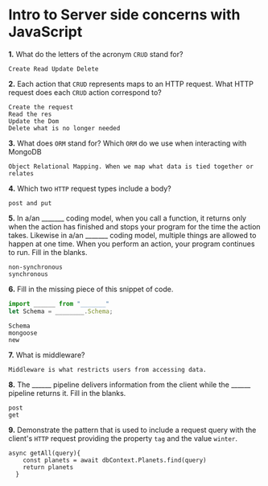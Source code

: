 # Intro to Server side concerns with JavaScript

**1.** What do the letters of the acronym `CRUD` stand for?
<!-- enter you answer in the space below -->
```
Create Read Update Delete
```
**2.** Each action that `CRUD` represents maps to an HTTP request. What HTTP request does each `CRUD` action correspond to?
<!-- enter you answer in the space below -->
```
Create the request
Read the res
Update the Dom
Delete what is no longer needed
```
**3.** What does `ORM` stand for? Which `ORM` do we use when interacting with MongoDB
<!-- enter you answer in the space below -->
```
Object Relational Mapping. When we map what data is tied together or relates
```
**4.** Which two `HTTP` request types include a body?
<!-- enter you answer in the space below -->
```
post and put
```
**5.** In a/an _______ coding model, when you call a function, it returns only when the action has finished and stops your program for the time the action takes. Likewise in a/an _______ coding model, multiple things are allowed to happen at one time. When you perform an action, your program continues to run.  Fill in the blanks.
<!-- enter you answer in the space below -->
```
non-synchronous 
synchronous
```

**6.** Fill in the missing piece of this snippet of code.
```js
import ______ from "_______"
let Schema = ________.Schema;
```
<!-- enter you answer in the space below -->
```
Schema
mongoose
new
```
**7.** What is middleware?
<!-- enter you answer in the space below -->
```
Middleware is what restricts users from accessing data.
```
**8.** The ______ pipeline delivers information from the client while the ______ pipeline returns it. Fill in the blanks. 
<!-- enter you answer in the space below -->
```
post
get
```
**9.** 
Demonstrate the pattern that is used to include a request query with the client's `HTTP` request providing the property `tag` and the value `winter`.
<!-- enter you answer in the space below -->
```
async getAll(query){
    const planets = await dbContext.Planets.find(query)
    return planets
  }
```